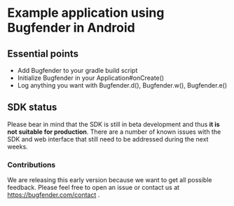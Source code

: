 # Example application using Bugfender in Android

## Essential points
* Add Bugfender to your gradle build script
* Initialize Bugfender in your Application#onCreate()
* Log anything you want with Bugfender.d(), Bugfender.w(), Bugfender.e()

## SDK status
Please bear in mind that the SDK is still in beta development and thus **it is not suitable for production**. There are a number of known issues with the SDK and web interface that still need to be addressed during the next weeks.

### Contributions
We are releasing this early version because we want to get all possible feedback. Please feel free to open an issue or contact us at https://bugfender.com/contact .
